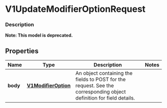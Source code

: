 
# V1UpdateModifierOptionRequest

### Description


**Note: This model is deprecated.**

## Properties
Name | Type | Description | Notes
------------ | ------------- | ------------- | -------------
**body** | [**V1ModifierOption**](V1ModifierOption.md) | An object containing the fields to POST for the request.  See the corresponding object definition for field details. | 



